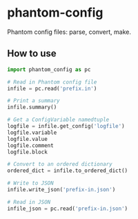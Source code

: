 # phantom-config

Phantom config files: parse, convert, make.

## How to use

```python
import phantom_config as pc

# Read in Phantom config file
infile = pc.read('prefix.in')

# Print a summary
infile.summary()

# Get a ConfigVariable namedtuple
logfile = infile.get_config('logfile')
logfile.variable
logfile.value
logfile.comment
logfile.block

# Convert to an ordered dictionary
ordered_dict = infile.to_ordered_dict()

# Write to JSON
infile.write_json('prefix-in.json')

# Read in JSON
infile_json = pc.read('prefix-in.json')
```

